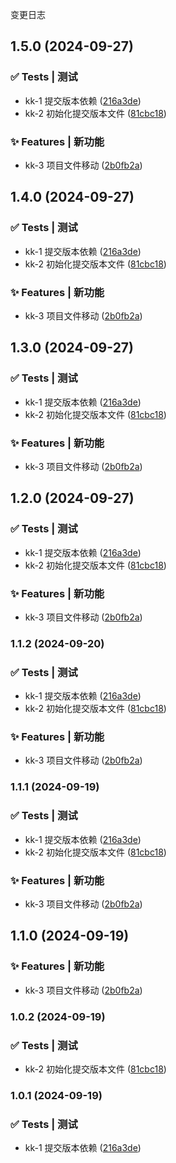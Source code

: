 变更日志
## 1.5.0 (2024-09-27)


### ✅ Tests | 测试

* kk-1 提交版本依赖 ([216a3de](https://github.com/zhanglina1990/learn/commit/216a3dea59606d7f8beba62a17f61408a5c3c7d2))
* kk-2 初始化提交版本文件 ([81cbc18](https://github.com/zhanglina1990/learn/commit/81cbc1887cd7b00e52a2874d77e9e3c7dd4a2237))


### ✨ Features | 新功能

* kk-3 项目文件移动 ([2b0fb2a](https://github.com/zhanglina1990/learn/commit/2b0fb2a9db8f0bfe21a4dca1918de70ecc2f46b0))

## 1.4.0 (2024-09-27)


### ✅ Tests | 测试

* kk-1 提交版本依赖 ([216a3de](https://github.com/zhanglina1990/learn/commit/216a3dea59606d7f8beba62a17f61408a5c3c7d2))
* kk-2 初始化提交版本文件 ([81cbc18](https://github.com/zhanglina1990/learn/commit/81cbc1887cd7b00e52a2874d77e9e3c7dd4a2237))


### ✨ Features | 新功能

* kk-3 项目文件移动 ([2b0fb2a](https://github.com/zhanglina1990/learn/commit/2b0fb2a9db8f0bfe21a4dca1918de70ecc2f46b0))

## 1.3.0 (2024-09-27)


### ✅ Tests | 测试

* kk-1 提交版本依赖 ([216a3de](https://github.com/zhanglina1990/learn/commit/216a3dea59606d7f8beba62a17f61408a5c3c7d2))
* kk-2 初始化提交版本文件 ([81cbc18](https://github.com/zhanglina1990/learn/commit/81cbc1887cd7b00e52a2874d77e9e3c7dd4a2237))


### ✨ Features | 新功能

* kk-3 项目文件移动 ([2b0fb2a](https://github.com/zhanglina1990/learn/commit/2b0fb2a9db8f0bfe21a4dca1918de70ecc2f46b0))

## 1.2.0 (2024-09-27)


### ✅ Tests | 测试

* kk-1 提交版本依赖 ([216a3de](https://github.com/zhanglina1990/learn/commit/216a3dea59606d7f8beba62a17f61408a5c3c7d2))
* kk-2 初始化提交版本文件 ([81cbc18](https://github.com/zhanglina1990/learn/commit/81cbc1887cd7b00e52a2874d77e9e3c7dd4a2237))


### ✨ Features | 新功能

* kk-3 项目文件移动 ([2b0fb2a](https://github.com/zhanglina1990/learn/commit/2b0fb2a9db8f0bfe21a4dca1918de70ecc2f46b0))

### 1.1.2 (2024-09-20)


### ✅ Tests | 测试

* kk-1 提交版本依赖 ([216a3de](https://github.com/zhanglina1990/learn/commit/216a3dea59606d7f8beba62a17f61408a5c3c7d2))
* kk-2 初始化提交版本文件 ([81cbc18](https://github.com/zhanglina1990/learn/commit/81cbc1887cd7b00e52a2874d77e9e3c7dd4a2237))


### ✨ Features | 新功能

* kk-3 项目文件移动 ([2b0fb2a](https://github.com/zhanglina1990/learn/commit/2b0fb2a9db8f0bfe21a4dca1918de70ecc2f46b0))

### 1.1.1 (2024-09-19)


### ✅ Tests | 测试

* kk-1 提交版本依赖 ([216a3de](https://github.com/zhanglina1990/learn/commit/216a3dea59606d7f8beba62a17f61408a5c3c7d2))
* kk-2 初始化提交版本文件 ([81cbc18](https://github.com/zhanglina1990/learn/commit/81cbc1887cd7b00e52a2874d77e9e3c7dd4a2237))


### ✨ Features | 新功能

* kk-3 项目文件移动 ([2b0fb2a](https://github.com/zhanglina1990/learn/commit/2b0fb2a9db8f0bfe21a4dca1918de70ecc2f46b0))

## 1.1.0 (2024-09-19)

### ✨ Features | 新功能

* kk-3 项目文件移动 ([2b0fb2a](https://github.com/zhanglina1990/learn/commit/2b0fb2a9db8f0bfe21a4dca1918de70ecc2f46b0))

### 1.0.2 (2024-09-19)

### ✅ Tests | 测试

* kk-2 初始化提交版本文件 ([81cbc18](https://github.com/zhanglina1990/learn/commit/81cbc1887cd7b00e52a2874d77e9e3c7dd4a2237))

### 1.0.1 (2024-09-19)


### ✅ Tests | 测试

* kk-1 提交版本依赖 ([216a3de](https://github.com/zhanglina1990/learn/commit/216a3dea59606d7f8beba62a17f61408a5c3c7d2))
